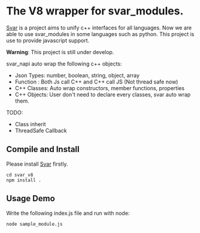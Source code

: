# The V8 wrapper for svar_modules.

[Svar](https://github.com/zdzhaoyong/Svar) is a project aims to unify c++ interfaces for all languages. 
Now we are able to use svar_modules in some languages such as python.
This project is use to provide javascript support.

**Warning**: This project is still under develop.

svar_napi auto wrap the following c++ objects:

* Json Types:  number, boolean, string, object, array
* Function  :  Both Js call C++ and C++ call JS (Not thread safe now)
* C++ Classes: Auto wrap constructors, member functions, properties
* C++ Objects: User don't need to declare every classes, svar auto wrap them.

TODO:

* Class inherit
* ThreadSafe Callback

## Compile and Install

Please install [Svar](https://github.com/zdzhaoyong/Svar) firstly.

```
cd svar_v8
npm install .
```

## Usage Demo

Write the following index.js file and run with node:

```
node sample_module.js
```


